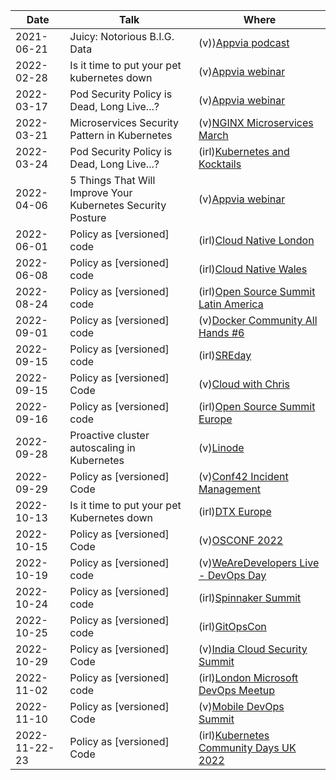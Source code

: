 | Date          | Talk                                                        | Where                                                                                                                                     |
| ------------- | ----------------------------------------------------------- | ----------------------------------------------------------------------------------------------------------------------------------------- |
| 2021-06-21    | Juicy: Notorious B.I.G. Data                                | (v))[Appvia podcast](https://www.appvia.io/podcast/8901725)                                                                               |
| 2022-02-28    | Is it time to put your pet kubernetes down                  | (v)[Appvia webinar](https://www.youtube.com/watch?v=4YA9sC6Z1YQ)                                                                          |
| 2022-03-17    | Pod Security Policy is Dead, Long Live...?                  | (v)[Appvia webinar](https://www.brighttalk.com/webcast/18932/535753)                                                                      |
| 2022-03-21    | Microservices Security Pattern in Kubernetes                | (v)[NGINX Microservices March](https://www.youtube.com/watch?v=k1TYMMxgldY)                                                               |
| 2022-03-24    | Pod Security Policy is Dead, Long Live...?                  | (irl)[Kubernetes and Kocktails](https://www.youtube.com/watch?v=C5ohERIhlrY)                                                              |
| 2022-04-06    | 5 Things That Will Improve Your Kubernetes Security Posture | (v)[Appvia webinar](https://www.brighttalk.com/webcast/18932/528461)                                                                      |
| 2022-06-01    | Policy as [versioned] code                                  | (irl)[Cloud Native London](https://www.youtube.com/watch?v=kujkYxU8HoM)                                                                   |
| 2022-06-08    | Policy as [versioned] code                                  | (irl)[Cloud Native Wales](https://twitter.com/CloudNativeWal/status/1534595387658477570)                                                  |
| 2022-08-24    | Policy as [versioned] code                                  | (irl)[Open Source Summit Latin America](https://sched.co/15Bqa)                                                                           |
| 2022-09-01    | Policy as [versioned] code                                  | (v)[Docker Community All Hands #6](https://www.youtube.com/watch?v=M4x2G8Toxno)                                                           |
| 2022-09-15    | Policy as [versioned] code                                  | (irl)[SREday](https://www.sreday.com)                                                                                                     |
| 2022-09-15    | Policy as [versioned] Code                                  | (v)[Cloud with Chris](https://www.youtube.com/watch?v=uvGJSqSFCqg)                                                                        |
| 2022-09-16    | Policy as [versioned] code                                  | (irl)[Open Source Summit Europe](https://sched.co/15z1I)                                                                                  |
| 2022-09-28    | Proactive cluster autoscaling in Kubernetes                 | (v)[Linode](https://www.linode.com/event/proactive-cluster-autoscaling-in-kubernetes/)                                                    |
| 2022-09-29    | Policy as [versioned] Code                                  | (v)[Conf42 Incident Management](https://www.conf42.com/Incident_Management_2022_Chris_NesbittSmith_policy_as_versioned_code)              |
| 2022-10-13    | Is it time to put your pet Kubernetes down                  | (irl)[DTX Europe](https://dtxucx.app.swapcard.com/widget/event/dtx-ucx-europe-2022-or-irx-2022/planning/UGxhbm5pbmdfMTAwNTc3MA==)         |
| 2022-10-15    | Policy as [versioned] Code                                  | (v)[OSCONF 2022](https://osconf.collabnix.com/)                                                                                           |
| 2022-10-19    | Policy as [versioned] code                                  | (v)[WeAreDevelopers Live - DevOps Day](https://www.wearedevelopers.com/event/devops-day-1910)                                             |
| 2022-10-24    | Policy as [versioned] code                                  | (irl)[Spinnaker Summit](https://sched.co/19kpM)                                                                                           |
| 2022-10-25    | Policy as [versioned] code                                  | (irl)[GitOpsCon](https://sched.co/1AR8w)                                                                                                  |
| 2022-10-29    | Policy as [versioned] Code                                  | (v)[India Cloud Security Summit](https://www.indiacloudsecuritysummit.com/#agenda)                                                        |
| 2022-11-02    | Policy as [versioned] code                                  | (irl)[London Microsoft DevOps Meetup](https://www.meetup.com/london-microsoft-devops/events/287854448/)                                   |
| 2022-11-10    | Policy as [versioned] Code                                  | (v)[Mobile DevOps Summit](http://www.mobiledevops.io/summit/agenda/speakers/1773168)                                                      |
| 2022-11-22-23 | Policy as [versioned] Code                                  | (irl)[Kubernetes Community Days UK 2022](https://community.cncf.io/events/details/cncf-kcd-uk-presents-kubernetes-community-days-uk-2022) |
